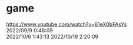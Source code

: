# game
https://www.youtube.com/watch?v=61eX0bFAsYs  
2022/09/9  0:48:09  
2022/10/6  1:43:13
2022/10/19 2:20:09
